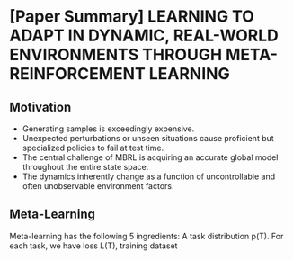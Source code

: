 # [Paper Summary] LEARNING TO ADAPT IN DYNAMIC, REAL-WORLD ENVIRONMENTS THROUGH META-REINFORCEMENT LEARNING
## Motivation
- Generating samples is exceedingly expensive.
- Unexpected perturbations or unseen situations cause proficient but specialized policies to fail at test time.
- The central challenge of MBRL is acquiring an accurate global model throughout the entire state space.
- The dynamics inherently change as a function of uncontrollable and often unobservable environment factors.

## Meta-Learning
Meta-learning has the following 5 ingredients:
A task distribution p(T).
For each task, we have loss L(T), training dataset
